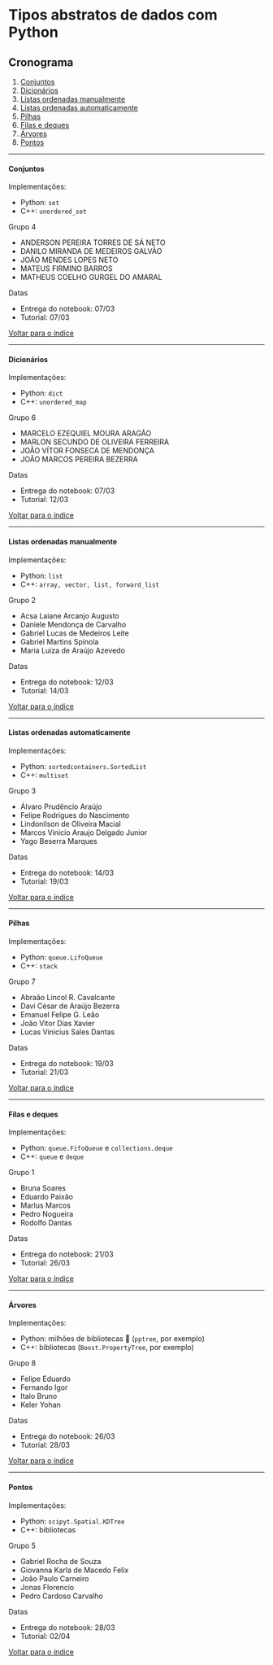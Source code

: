 # Tipos abstratos de dados com Python

## Cronograma

1. [Conjuntos](#conjuntos)
2. [Dicionários](#dicionários)
3. [Listas ordenadas manualmente](#listas-ordenadas-manualmente)
4. [Listas ordenadas automaticamente](#listas-ordenadas-automaticamente)
5. [Pilhas](#pilhas)
6. [Filas e deques](#filas-e-deques)
7. [Árvores](#árvores)
8. [Pontos](#pontos)

---

#### Conjuntos

Implementações:
- Python: `set`
- C++: `unordered_set`

Grupo 4
- ANDERSON PEREIRA TORRES DE SÁ NETO
- DANILO MIRANDA DE MEDEIROS GALVÃO
- JOÃO MENDES LOPES NETO
-	MATEUS FIRMINO BARROS
- MATHEUS COELHO GURGEL DO AMARAL

Datas
- Entrega do notebook: 07/03
- Tutorial: 07/03

[Voltar para o índice](#cronograma)

---

#### Dicionários

Implementações:
- Python: `dict`
- C++: `unordered_map`

Grupo 6
- MARCELO EZEQUIEL MOURA ARAGÃO
- MARLON SECUNDO DE OLIVEIRA FERREIRA
- JOÃO VÍTOR FONSECA DE MENDONÇA
- JOÃO MARCOS PEREIRA BEZERRA

Datas
- Entrega do notebook: 07/03
- Tutorial: 12/03

[Voltar para o índice](#cronograma)

---

#### Listas ordenadas manualmente

Implementações:
- Python: `list`
- C++: `array, vector, list, forward_list`

Grupo 2
- Acsa Laiane Arcanjo Augusto
- Daniele Mendonça de Carvalho
- Gabriel Lucas de Medeiros Leite
- Gabriel Martins Spínola
- Maria Luiza de Araújo Azevedo

Datas
- Entrega do notebook: 12/03
- Tutorial: 14/03

[Voltar para o índice](#cronograma)

---

#### Listas ordenadas automaticamente

Implementações:
- Python: `sortedcontainers.SortedList`
- C++: `multiset`

Grupo 3
- Álvaro Prudêncio Araújo
- Felipe Rodrigues do Nascimento
- Lindonilson de Oliveira Macial
- Marcos Vinicio Araujo Delgado Junior
- Yago Beserra Marques

Datas
- Entrega do notebook: 14/03
- Tutorial: 19/03

[Voltar para o índice](#cronograma)

---

#### Pilhas

Implementações:
- Python: `queue.LifoQueue`
- C++: `stack`

Grupo 7
* Abraão Lincol R. Cavalcante
* Davi César de Araújo Bezerra 
* Emanuel Felipe G. Leão
* João Vitor Dias Xavier
* Lucas Vinicius Sales Dantas

Datas
- Entrega do notebook: 19/03
- Tutorial: 21/03

[Voltar para o índice](#cronograma)

---

#### Filas e deques

Implementações:
- Python: `queue.FifoQueue` e `collections.deque`
- C++: `queue` e `deque`

Grupo 1
- Bruna Soares
- Eduardo Paixão
- Marlus Marcos
- Pedro Nogueira
- Rodolfo Dantas

Datas
- Entrega do notebook: 21/03
- Tutorial: 26/03

[Voltar para o índice](#cronograma)

---

#### Árvores

Implementações:
- Python: milhões de bibliotecas 🤠 (`pptree`, por exemplo)
- C++: bibliotecas (`Boost.PropertyTree`, por exemplo)

Grupo 8
- Felipe Eduardo
- Fernando Igor
- Italo Bruno 
- Keler Yohan

Datas
- Entrega do notebook: 26/03
- Tutorial: 28/03

[Voltar para o índice](#cronograma)

---

#### Pontos

Implementações:
- Python: `scipyt.Spatial.KDTree`
- C++: bibliotecas

Grupo 5
- Gabriel Rocha de Souza
- Giovanna Karla de Macedo Felix
- João Paulo Carneiro
- Jonas Florencio
- Pedro Cardoso Carvalho

Datas
- Entrega do notebook: 28/03
- Tutorial: 02/04

[Voltar para o índice](#cronograma)
